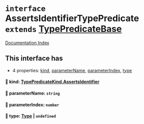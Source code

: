 # `interface` AssertsIdentifierTypePredicate `extends` [TypePredicateBase](../private.interface.TypePredicateBase/README.md)

[Documentation Index](../README.md)

## This interface has

- 4 properties:
[kind](#-kind-typepredicatekindassertsidentifier),
[parameterName](#-parametername-string),
[parameterIndex](#-parameterindex-number),
[type](#-type-type--undefined)


#### 📄 kind: [TypePredicateKind.AssertsIdentifier](../private.enum.TypePredicateKind/README.md#assertsidentifier--3)



#### 📄 parameterName: `string`



#### 📄 parameterIndex: `number`



#### 📄 type: [Type](../private.interface.Type/README.md) | `undefined`




